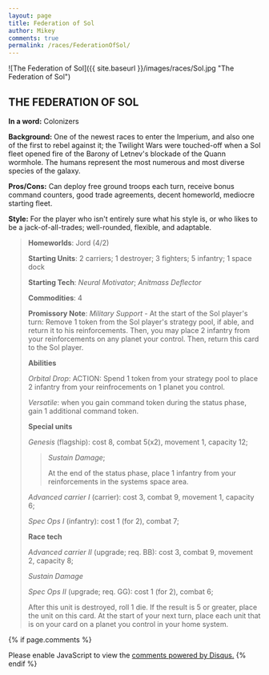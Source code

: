 ```yaml
---
layout: page
title: Federation of Sol
author: Mikey
comments: true
permalink: /races/FederationOfSol/
---
```


![The Federation of Sol]({{ site.baseurl }}/images/races/Sol.jpg "The Federation of Sol")

## THE FEDERATION OF SOL

**In a word:** Colonizers

**Background:** One of the newest races to enter the Imperium, and also one of the first to rebel against it; the Twilight Wars were touched-off when a Sol fleet opened fire of the Barony of Letnev's blockade of the Quann wormhole. The humans represent the most numerous and most diverse species of the galaxy.

**Pros/Cons:**  Can deploy free ground troops each turn, receive bonus command counters, good trade agreements, decent homeworld, mediocre starting fleet.

**Style:** For the player who isn't entirely sure what his style is, or who likes to be a jack-of-all-trades; well-rounded, flexible, and adaptable.

>**Homeworlds**: Jord (4/2)
>
>**Starting Units**: 2 carriers; 1 destroyer; 3 fighters; 5 infantry; 1 space dock
>
>**Starting Tech**: _Neural Motivator_; _Anitmass Deflector_
>
>**Commodities**: 4
>
>**Promissory Note**: _Military Support_ - At the start of the Sol player's turn: Remove 1 token from the Sol player's strategy pool, if able, and return it to his reinforcements. Then, you may place 2 infantry from your reinforcements on any planet your control. Then, return this card to the Sol player. 
>
>**Abilities**
>
>_Orbital Drop_: ACTION: Spend 1 token from your strategy pool to place 2 infantry from your reinfrocements on 1 planet you control. 
>
>_Versatile_: when you gain command token during the status phase, gain 1 additional command token. 
>
>**Special units**
>
>_Genesis_ (flagship): cost 8, combat 5(x2), movement 1, capacity 12; 
>>_Sustain Damage_; 
>>
>>At the end of the status phase, place 1 infantry from your reinforcements in the systems space area.  
>
>_Advanced carrier I_ (carrier): cost 3, combat 9, movement 1, capacity 6;
>
>_Spec Ops I_ (infantry): cost 1 (for 2), combat 7;
>
>**Race tech**
>
>_Advanced carrier II_ (upgrade; req. BB): cost 3, combat 9, movement 2, capacity 8; 
>
>_Sustain Damage_
>
>_Spec Ops II_ (upgrade; req. GG): cost 1 (for 2), combat 6; 
>
>After this unit is destroyed, roll 1 die. If the result is 5 or greater, place the unit on this card. At the start of your next turn, place each unit that is on your card on a planet you control in your home system.

{% if page.comments %}
<div id="disqus_thread"></div>
<script>

/**
*  RECOMMENDED CONFIGURATION VARIABLES: EDIT AND UNCOMMENT THE SECTION BELOW TO INSERT DYNAMIC VALUES FROM YOUR PLATFORM OR CMS.
*  LEARN WHY DEFINING THESE VARIABLES IS IMPORTANT: https://disqus.com/admin/universalcode/#configuration-variables*/
/*
var disqus_config = function () {
this.page.url = PAGE_URL;  // Replace PAGE_URL with your page's canonical URL variable
this.page.identifier = PAGE_IDENTIFIER; // Replace PAGE_IDENTIFIER with your page's unique identifier variable
};
*/
(function() { // DON'T EDIT BELOW THIS LINE
var d = document, s = d.createElement('script');
s.src = 'https://mikeymischief-github-io.disqus.com/embed.js';
s.setAttribute('data-timestamp', +new Date());
(d.head || d.body).appendChild(s);
})();
</script>
<noscript>Please enable JavaScript to view the <a href="https://disqus.com/?ref_noscript">comments powered by Disqus.</a></noscript>
<script id="dsq-count-scr" src="//mikeymischief-github-io.disqus.com/count.js" async></script>                            
{% endif %}
